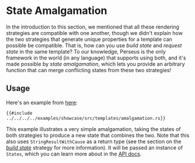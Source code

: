 # State Amalgamation

In the introduction to this section, we mentioned that all these rendering strategies are compatible with one another, though we didn't explain how the two strategies that generate unique properties for a template can possible be compatible. That is, how can you use _build state_ and _request state_ in the same template? To our knowledge, Perseus is the only framework in the world (in any language) that supports using both, and it's made possible by _state amalgamation_, which lets you provide an arbitrary function that can merge conflicting states from these two strategies!

## Usage

Here's an example from [here](https://github.com/framesurge/perseus/blob/main/examples/showcase/src/templates/amalgamation.rs):

```rust,no_run,no-playground
{{#include ../../../../examples/showcase/src/templates/amalgamation.rs}}
```

This example illustrates a very simple amalgamation, taking the states of both strategies to produce a new state that combines the two. Note that this also uses `StringResultWithCause` as a return type (see the section on the [_build state_](:strategies/build-state) strategy for more information). It will be passed an instance of `States`, which you can learn more about in the [API docs](https://docs.rs/perseus).
